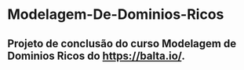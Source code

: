 # Modelagem-De-Dominios-Ricos 

## Projeto de conclusão do curso Modelagem de Dominios Ricos do https://balta.io/.
